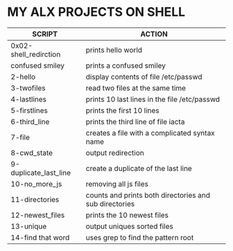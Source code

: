 #	MY ALX PROJECTS ON SHELL	#

| SCRIPT | ACTION |
| ------ | ------- |
| 0x02-shell_redirction | prints hello world |
| confused smiley | prints a confused smiley |
| 2-hello | display contents of file /etc/passwd |
| 3-twofiles | read two files at the same time|
| 4-lastlines | prints 10 last lines in the file /etc/passwd |
| 5-firstlines | prints the first 10 lines |
| 6-third_line | prints the third line of file iacta |
| 7-file | creates a file with a complicated syntax name |
| 8-cwd_state | output redirection |
| 9-duplicate_last_line | create a duplicate of the last line |
| 10-no_more_js | removing all js files |
| 11-directories | counts and prints both directories and sub directories |
| 12-newest_files | prints the 10 newest files |
| 13-unique | output uniques sorted files |
| 14-find that word | uses grep to find the pattern root |
